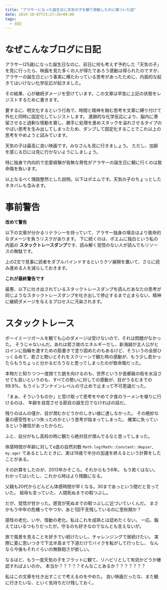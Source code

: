 ```yaml
---
title: "アラサーになった誕生日に天気の子を観て感動したのに傷ついた話"
date: 2019-10-07T23:27:26+09:00
tags:
  - 日記
---
```


# なぜこんなブログに日記

アラサー(25歳)になった誕生日なのに、前日に何も考えず予約した「天気の子」を見に行ったら、映画を見た多くの人が得たであろう感動は得られたのですが、アラサーの誕生日という事実に横たわっている思考があったために、内面的な起きてはいけない化学反応が起きました。

その結果、心が継続ダメージを受けています。この文章は早急に上記の状態をレジストするために書きます。

要するに、明文化するという行為で、時間と精神を蝕む思考を文章に縛り付けて外化と同時に固定化してレジストします。
連鎖的な化学反応により、脳内に滞留させると過剰な情動を齎し、勝手に処理を進めスタックを溢れさせるタイプのやばい思考を生み出してしまったため、ダンプして固定化することでこれ以上の思考をやめようと試みています。

天気の子は最高に良い映画です。みなさんも見に行きましょう。
ただし、加齢を感じる日には見に行かないようにしましょう。

特に独身で内向的で恋愛経験が皆無な男性がアラサーの誕生日に観に行くのは致命傷を負います。

以上なるべく理路整然とした説明。以下はポエムです。天気の子のちょっとしたネタバレも含みます。

# 事前警告

**改めて警告**

以下の文章が分かるリテラシーを持っていて、アラサー独身の場合はより致命的なダメージを負うリスクがあります。
下に続くのは、ポエムに独白という私の内面の **スタックトレースダンプ**です、読み解く覚悟のない人が読んでもリソースの無駄です。

上の2文で見事に読者をダブルバインドするというクソ展開を置いて、さらに読み進める人を減らしておきます。

**これが最終警告です**

最悪、以下に吐き出されているスタックトレースダンプを読んだあなたの思考が同じようなスタックトレースダンプを吐き出して停止するまで止まらない、精神に継続ダメージを与えるプロセスに汚染されます。


# スタックトレース

ボーイミーツガールを観ても心のダメージは受けないので、それは問題がなかった。
そうじゃないんだ。あれは若さ故のエネルギーだし、新海誠が主人公がヒロインに指輪を渡すための筋書きで塗り固めたのもあるけど、そういうの全部ひっくるめて、若さと勢いとそれをスクリーンで観た時の感動が、もう少し若かったらもうちょっと分かるだろうなと思ってしまったのが致命傷だった。

本物だと知りつつ一度捨てた銃を向けるのも、世界というか首都級の街を水没させても良いというのも、すべての勢いに対しての感動が、目がうるむまでの99.9%、もうイレブンナインレベルの寸止めで止まって不可思議だった。

「まぁ、そういうものか」と受け取って思考をやめて夕食のラーメンを啜りに行けるのは、
年齢を自覚させる節目の誕生日でなければの話だ。

残りのほんの僅か、目が潤むかどうかのしきい値に達しなかった。
その絶妙な量の感受性をいつ失ったのかという思考が始まってしまった。
確実に失っているという確信があったからだ。

ふと、自分がもし高校の時に観たら絶対目が潤んでるなと思ってしまった。

体感時間が年齢に対してe底の自然対数 `Math.log(Math::Constant::Napier, my.age)` であるとしたときに、実は19歳で半分の加速を終えるという計算をしたことがある。

その計算をしたのが、2013年かそこら。それからもう6年。
もう若くはない。わかってはいたし、これから時はより残酷になる。

父親も20代からどんどん体感時間が早くなる。30まであっという間だと言っていた。
祖母も言っていた、人間死ぬまでの暇つぶし。

だが、覚悟が甘かった。感覚が死ぬまでの暇つぶしに近づいていくんだ。
まさかもう中年の危機ってやつか、あと1回干支残しているのに思秋期か？

感性の老化、いや、情動の老化。私はこれを成熟とは認めたくない。
一応、鍛えてはいるつもりだったが。守るのも好きなのでなんとも言えないが。

旅で風景を見ることを好きでい続けたいし、チャレンジングで居続けたい。
実際に夏に思いつきで下北半島まで下道だけでバイクを転がして行ったし、
なんなら今後もそれぐらいの無鉄砲さが欲しい。

なるほど、もう一度天気の子をフラットに観て、リハビリとして有効かどうか確認すればよいのか。
本当か？？？？？そんなことあるか？？？？？？？

私はこの文章を吐き出すことで考えるのをやめた。
良い映画だったな、また観に行きたいな、といく気持ちだけ残しておく。
